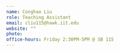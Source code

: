 ```yaml
---
name: Conghao Liu
role: Teaching Assistant
email: cliu115@hawk.iit.edu
website: ""
photo: 
office-hours: Friday 2:30PM-5PM @ SB 115
---
```


